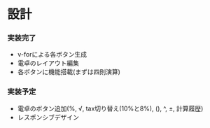 # 設計
### 実装完了
- v-forによる各ボタン生成
- 電卓のレイアウト編集
- 各ボタンに機能搭載(まずは四則演算)
### 実装予定
- 電卓のボタン追加(%, √, tax切り替え(10%と8%), (), ^, ±, 計算履歴)
- レスポンシブデザイン
